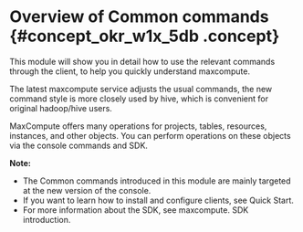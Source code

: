 # Overview of Common commands {#concept_okr_w1x_5db .concept}

This module will show you in detail how to use the relevant commands through the client, to help you quickly understand maxcompute.

The latest maxcompute service adjusts the usual commands, the new command style is more closely used by hive, which is convenient for original hadoop/hive users.

MaxCompute offers many operations for projects, tables, resources, instances, and other objects. You can perform operations on these objects via the console commands and SDK.

**Note:** 

-   The Common commands introduced in this module are mainly targeted at the new version of the console.
-   If you want to learn how to install and configure clients, see Quick Start.
-   For more information about the SDK, see maxcompute. SDK introduction.

